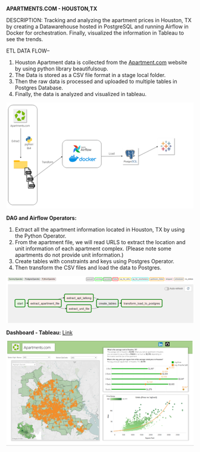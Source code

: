 **APARTMENTS.COM - HOUSTON,TX**

DESCRIPTION:
Tracking and analyzing the apartment prices in Houston, TX by creating a Datawarehouse hosted in PostgreSQL and running Airflow in Docker for orchestration. Finally, visualized the information in Tableau to see the trends.

ETL DATA FLOW–
1.	Houston Apartment data is collected from the [Apartment.com](https://www.apartments.com/houston-tx/) website by using python library beautifulsoup.
2.	The Data is stored as a CSV file format in a stage local folder.
3.	Then the raw data is processed and uploaded to multiple tables in Postgres Database.
4.	Finally, the data is analyzed and visualized in tableau. 
 
![](Images/Project.png)

**DAG and Airflow Operators:**

1.	Extract all the apartment information located in Houston, TX by using the Python Operator.
2.	From the apartment file, we will read URLS to extract the location and unit information of each apartment complex. 
    (Please note some apartments do not provide unit information.)
3.	Create tables with constraints and keys using Postgres Operator.
4.	Then transform the CSV files and load the data to Postgres.

![](Images/DAG.PNG)

**Dashboard - Tableau:**
[Link](https://public.tableau.com/app/profile/ruben.alvarez5750/viz/Apartments_com/Dashboard)

![](Images/Dashboard.PNG)
